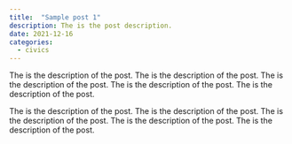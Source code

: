 ```yaml
---
title:  "Sample post 1"
description: The is the post description.
date: 2021-12-16
categories:
  - civics
---
```


The is the description of the post. The is the description of the post. The is the description of the post. The is the description of the post. The is the description of the post.

The is the description of the post. The is the description of the post. The is the description of the post. The is the description of the post. The is the description of the post.